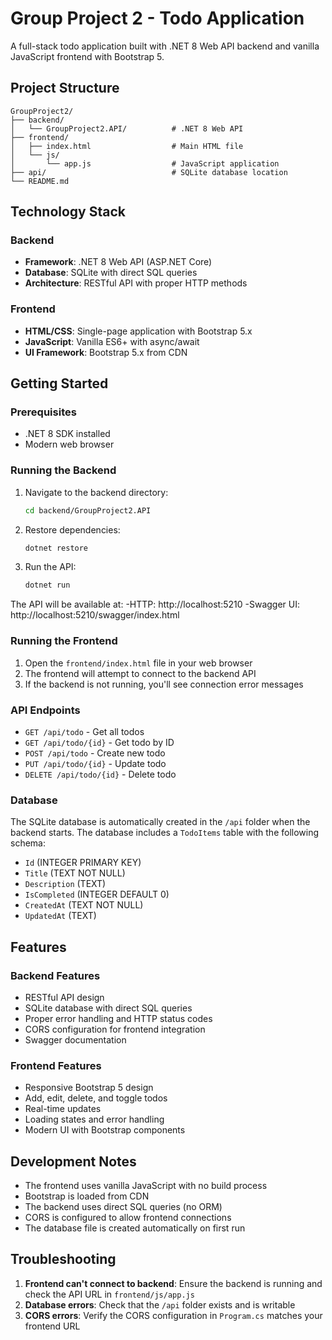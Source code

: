 # Group Project 2 - Todo Application

A full-stack todo application built with .NET 8 Web API backend and vanilla JavaScript frontend with Bootstrap 5.

## Project Structure

```
GroupProject2/
├── backend/
│   └── GroupProject2.API/          # .NET 8 Web API
├── frontend/
│   ├── index.html                  # Main HTML file
│   └── js/
│       └── app.js                  # JavaScript application
├── api/                            # SQLite database location
└── README.md
```

## Technology Stack

### Backend
- **Framework**: .NET 8 Web API (ASP.NET Core)
- **Database**: SQLite with direct SQL queries
- **Architecture**: RESTful API with proper HTTP methods

### Frontend
- **HTML/CSS**: Single-page application with Bootstrap 5.x
- **JavaScript**: Vanilla ES6+ with async/await
- **UI Framework**: Bootstrap 5.x from CDN

## Getting Started

### Prerequisites
- .NET 8 SDK installed
- Modern web browser

### Running the Backend

1. Navigate to the backend directory:
   ```bash
   cd backend/GroupProject2.API
   ```

2. Restore dependencies:
   ```bash
   dotnet restore
   ```

3. Run the API:
   ```bash
   dotnet run
   ```

The API will be available at:
-HTTP: http://localhost:5210
-Swagger UI: http://localhost:5210/swagger/index.html

### Running the Frontend

1. Open the `frontend/index.html` file in your web browser
2. The frontend will attempt to connect to the backend API
3. If the backend is not running, you'll see connection error messages

### API Endpoints

- `GET /api/todo` - Get all todos
- `GET /api/todo/{id}` - Get todo by ID
- `POST /api/todo` - Create new todo
- `PUT /api/todo/{id}` - Update todo
- `DELETE /api/todo/{id}` - Delete todo

### Database

The SQLite database is automatically created in the `/api` folder when the backend starts. The database includes a `TodoItems` table with the following schema:

- `Id` (INTEGER PRIMARY KEY)
- `Title` (TEXT NOT NULL)
- `Description` (TEXT)
- `IsCompleted` (INTEGER DEFAULT 0)
- `CreatedAt` (TEXT NOT NULL)
- `UpdatedAt` (TEXT)

## Features

### Backend Features
- RESTful API design
- SQLite database with direct SQL queries
- Proper error handling and HTTP status codes
- CORS configuration for frontend integration
- Swagger documentation

### Frontend Features
- Responsive Bootstrap 5 design
- Add, edit, delete, and toggle todos
- Real-time updates
- Loading states and error handling
- Modern UI with Bootstrap components

## Development Notes

- The frontend uses vanilla JavaScript with no build process
- Bootstrap is loaded from CDN
- The backend uses direct SQL queries (no ORM)
- CORS is configured to allow frontend connections
- The database file is created automatically on first run

## Troubleshooting

1. **Frontend can't connect to backend**: Ensure the backend is running and check the API URL in `frontend/js/app.js`
2. **Database errors**: Check that the `/api` folder exists and is writable
3. **CORS errors**: Verify the CORS configuration in `Program.cs` matches your frontend URL
